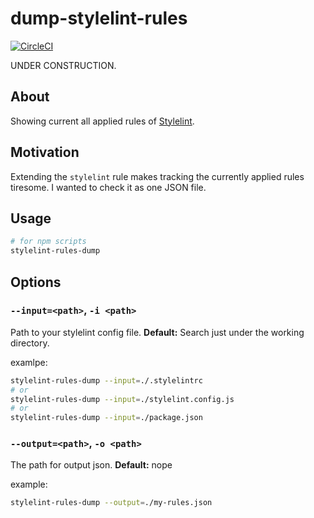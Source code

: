 dump-stylelint-rules
=======================

[![CircleCI](https://circleci.com/gh/shohei-ot/dump-stylelint-rules/tree/master.svg?style=svg)](https://circleci.com/gh/shohei-ot/dump-stylelint-rules/tree/master)

UNDER CONSTRUCTION.

## About

Showing current all applied rules of [Stylelint](https://stylelint.io).

## Motivation

Extending the `stylelint` rule makes tracking the currently applied rules tiresome.
I wanted to check it as one JSON file.

## Usage

```sh
# for npm scripts
stylelint-rules-dump
```

<!-- **npx:**

```sh
npx stylelint-rules-dump
``` -->

## Options

### `--input=<path>`, `-i <path>`

Path to your stylelint config file.
**Default:** Search just under the working directory.

examlpe:

```sh
stylelint-rules-dump --input=./.stylelintrc
# or
stylelint-rules-dump --input=./stylelint.config.js
# or
stylelint-rules-dump --input=./package.json
```

### `--output=<path>`, `-o <path>`

The path for output json.
**Default:** nope

example:

```sh
stylelint-rules-dump --output=./my-rules.json
```
